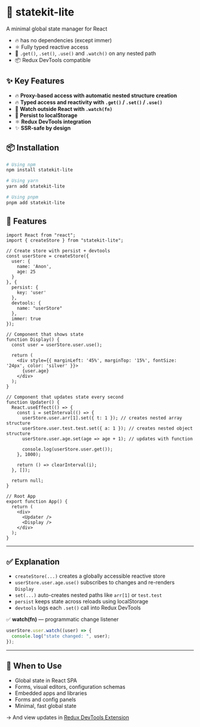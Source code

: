 # 🧠 statekit-lite

A minimal global state manager for React  

- 🔥 has no dependencies (except immer)
- ⚛️ Fully typed reactive access 
- 🔁 `.get()`, `.set()`, `.use()` and `.watch()` on any nested path  
- 📦 Redux DevTools compatible 


## ✨ Key Features

- 🔥 **Proxy-based access with automatic nested structure creation**
- 🔥 **Typed access and reactivity with `.get()` / `.set()` / `.use()`**
- 📝 **Watch outside React with `.watch(fn)`**
- 💾 **Persist to localStorage**
- ⚛️ **Redux DevTools integration**
- ✨ **SSR-safe by design**



## 📦 Installation

```bash
# Using npm
npm install statekit-lite

# Using yarn
yarn add statekit-lite

# Using pnpm
pnpm add statekit-lite
```


## 🚀 Features

```tsx
import React from "react";
import { createStore } from "statekit-lite";

// Create store with persist + devtools
const userStore = createStore({
  user: {
    name: 'Anon',
    age: 25
  }
}, {
  persist: {
    key: 'user'
  },
  devtools: {
    name: "userStore"
  },
  immer: true
});

// Component that shows state
function Display() {
  const user = userStore.user.use();

  return (
    <div style={{ marginLeft: '45%', marginTop: '15%', fontSize: '24px', color: 'silver' }}>
      {user.age}
    </div>
  );
}

// Component that updates state every second
function Updater() {
  React.useEffect(() => {
    const i = setInterval(() => {
      userStore.user.arr[1].set({ t: 1 }); // creates nested array structure
      userStore.user.test.test.set({ a: 1 }); // creates nested object structure
      userStore.user.age.set(age => age + 1); // updates with function

      console.log(userStore.user.get());
    }, 1000);

    return () => clearInterval(i);
  }, []);

  return null;
}

// Root App
export function App() {
  return (
    <div>
      <Updater />
      <Display />
    </div>
  );
}
```

---

## ✅ Explanation

- `createStore(...)` creates a globally accessible reactive store
- `userStore.user.age.use()` subscribes to changes and re-renders `Display`
- `set(...)` auto-creates nested paths like `arr[1]` or `test.test`
- `persist` keeps state across reloads using localStorage
- `devtools` logs each `.set()` call into Redux DevTools




✅ **watch(fn)** — programmatic change listener

```ts
userStore.user.watch((user) => {
  console.log("state changed: ", user);
});
```


---

## 🧩 When to Use

- Global state in React SPA
- Forms, visual editors, configuration schemas
- Embedded apps and libraries
- Forms and config panels
- Minimal, fast global state


→ And view updates in [Redux DevTools Extension](https://chrome.google.com/webstore/detail/redux-devtools/lmhkpmbekcpmknklioeibfkpmmfibljd)